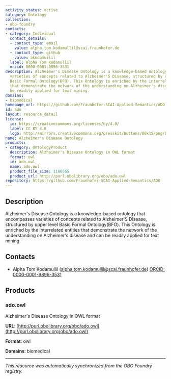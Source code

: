 ```yaml
---
activity_status: active
category: Ontology
collection:
- obo-foundry
contacts:
- category: Individual
  contact_details:
  - contact_type: email
    value: alpha.tom.kodamullil@scai.fraunhofer.de
  - contact_type: github
    value: akodamullil
  label: Alpha Tom Kodamullil
  orcid: 0000-0001-9896-3531
description: Alzheimer's Disease Ontology is a knowledge-based ontology that encompasses
  varieties of concepts related to Alzheimer'S Disease, structured by upper level
  Basic Formal Ontology(BFO). This Ontology is enriched by the interrelated entities
  that demonstrate the network of the understanding on Alzheimer's disease and can
  be readily applied for text mining.
domains:
- biomedical
homepage_url: https://github.com/Fraunhofer-SCAI-Applied-Semantics/ADO
id: ado
layout: resource_detail
license:
  id: https://creativecommons.org/licenses/by/4.0/
  label: CC BY 4.0
  logo: http://mirrors.creativecommons.org/presskit/buttons/80x15/png/by.png
name: Alzheimer's Disease Ontology
products:
- category: OntologyProduct
  description: Alzheimer's Disease Ontology in OWL format
  format: owl
  id: ado.owl
  name: ado.owl
  product_file_size: 1166665
  product_url: http://purl.obolibrary.org/obo/ado.owl
repository: https://github.com/Fraunhofer-SCAI-Applied-Semantics/ADO
---
```

## Description

Alzheimer's Disease Ontology is a knowledge-based ontology that encompasses varieties of concepts related to Alzheimer'S Disease, structured by upper level Basic Formal Ontology(BFO). This Ontology is enriched by the interrelated entities that demonstrate the network of the understanding on Alzheimer's disease and can be readily applied for text mining.

## Contacts

- Alpha Tom Kodamullil (alpha.tom.kodamullil@scai.fraunhofer.de) [ORCID: 0000-0001-9896-3531](https://orcid.org/0000-0001-9896-3531)

## Products

### ado.owl

Alzheimer's Disease Ontology in OWL format

**URL**: [http://purl.obolibrary.org/obo/ado.owl](http://purl.obolibrary.org/obo/ado.owl)

**Format**: owl

**Domains**: biomedical

---

*This resource was automatically synchronized from the OBO Foundry registry.*